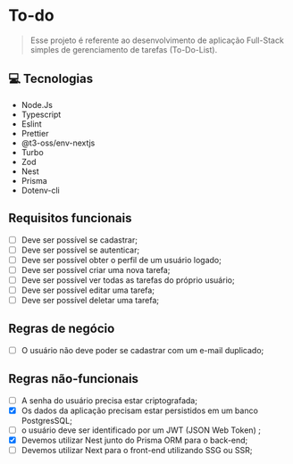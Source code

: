 # To-do

> Esse projeto é referente ao desenvolvimento de aplicação Full-Stack simples de gerenciamento de tarefas (To-Do-List).

## 💻 Tecnologias

- Node.Js
- Typescript
- Eslint
- Prettier
- @t3-oss/env-nextjs
- Turbo
- Zod
- Nest
- Prisma
- Dotenv-cli

## Requisitos funcionais

- [ ] Deve ser possível se cadastrar;
- [ ] Deve ser possível se autenticar;
- [ ] Deve ser possível obter o perfil de um usuário logado;
- [ ] Deve ser possível criar uma nova tarefa;
- [ ] Deve ser possível ver todas as tarefas do próprio usuário;
- [ ] Deve ser possível editar uma tarefa;
- [ ] Deve ser possível deletar uma tarefa;

## Regras de negócio

- [ ] O usuário não deve poder se cadastrar com um e-mail duplicado;

## Regras não-funcionais

- [ ] A senha do usuário precisa estar criptografada;
- [x] Os dados da aplicação precisam estar persistidos em um banco PostgresSQL;
- [ ] o usuário deve ser identificado por um JWT (JSON Web Token) ;
- [x] Devemos utilizar Nest junto do Prisma ORM para o back-end;
- [ ] Devemos utilizar Next para o front-end utilizando SSG ou SSR;